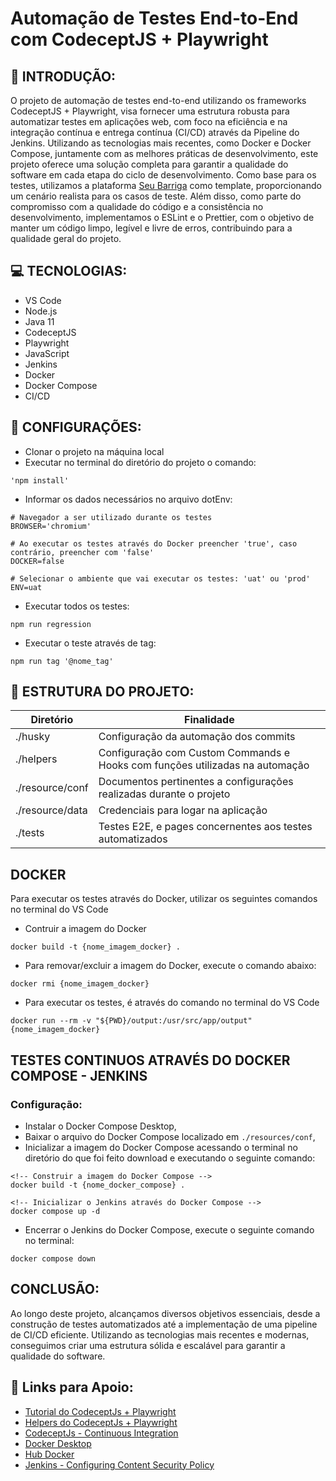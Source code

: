 # Automação de Testes End-to-End com CodeceptJS + Playwright


## 🚀 INTRODUÇÃO:

O projeto de automação de testes end-to-end utilizando os frameworks CodeceptJS + Playwright, visa fornecer uma estrutura robusta para automatizar testes em aplicações web, com foco na eficiência e na integração contínua e entrega contínua (CI/CD) através da Pipeline do Jenkins. Utilizando as tecnologias mais recentes, como Docker e Docker Compose, juntamente com as melhores práticas de desenvolvimento, este projeto oferece uma solução completa para garantir a qualidade do software em cada etapa do ciclo de desenvolvimento. Como base para os testes, utilizamos a plataforma [Seu Barriga](https://seubarriga.wcaquino.me/login) como template, proporcionando um cenário realista para os casos de teste.
Além disso, como parte do compromisso com a qualidade do código e a consistência no desenvolvimento, implementamos o ESLint e o Prettier, com o objetivo de manter um código limpo, legível e livre de erros, contribuindo para a qualidade geral do projeto.

## 💻 TECNOLOGIAS:

- VS Code
- Node.js
- Java 11
- CodeceptJS
- Playwright
- JavaScript
- Jenkins
- Docker
- Docker Compose
- CI/CD

## 🤖 CONFIGURAÇÕES:

- Clonar o projeto na máquina local
- Executar no terminal do diretório do projeto o comando:

```
'npm install'
```

- Informar os dados necessários no arquivo dotEnv:

```
# Navegador a ser utilizado durante os testes
BROWSER='chromium'

# Ao executar os testes através do Docker preencher 'true', caso contrário, preencher com 'false'
DOCKER=false

# Selecionar o ambiente que vai executar os testes: 'uat' ou 'prod'
ENV=uat
```
- Executar todos os testes:

```
npm run regression
```

- Executar o teste através de tag:

```
npm run tag '@nome_tag'
```

## 📂 ESTRUTURA DO PROJETO:

| Diretório       | Finalidade                                                                             |
| --------------- | -------------------------------------------------------------------------------------- |
| ./husky         | Configuração da automação dos commits                                                  |
| ./helpers       | Configuração com Custom Commands e Hooks com funções utilizadas na automação           |
| ./resource/conf | Documentos pertinentes a configurações realizadas durante o projeto                    |
| ./resource/data | Credenciais para logar na aplicação                                                    |
| ./tests         | Testes E2E, e pages concernentes aos testes automatizados                              |


## DOCKER
Para executar os testes através do Docker, utilizar os seguintes comandos no terminal do VS Code

- Contruir a imagem do Docker

```
docker build -t {nome_imagem_docker} .
```

- Para removar/excluir a imagem do Docker, execute o comando abaixo:
```
docker rmi {nome_imagem_docker}
```

- Para executar os testes, é através do comando no terminal do VS Code
```
docker run --rm -v "${PWD}/output:/usr/src/app/output" {nome_imagem_docker}
```

## TESTES CONTINUOS ATRAVÉS DO DOCKER COMPOSE - JENKINS

### Configuração:
- Instalar o Docker Compose Desktop,
- Baixar o arquivo do Docker Compose localizado em `./resources/conf`,
- Inicializar a imagem do Docker Compose acessando o terminal no diretório do que foi feito download e executando o seguinte comando:
```
<!-- Construir a imagem do Docker Compose -->
docker build -t {nome_docker_compose} .

<!-- Inicializar o Jenkins através do Docker Compose -->
docker compose up -d
```
- Encerrar o Jenkins do Docker Compose, execute o seguinte comando no terminal:
```
docker compose down
```

## CONCLUSÃO:

Ao longo deste projeto, alcançamos diversos objetivos essenciais, desde a construção de testes automatizados até a implementação de uma pipeline de CI/CD eficiente. Utilizando as tecnologias mais recentes e modernas, conseguimos criar uma estrutura sólida e escalável para garantir a qualidade do software.

## 🔗 Links para Apoio:
- [Tutorial do CodeceptJs + Playwright](https://codecept.io/playwright/#setup)
- [Helpers do CodeceptJs + Playwright](https://codecept.io/helpers/Playwright/)
- [CodeceptJs - Continuous Integration](https://codecept.io/continuous-integration/#recipes)
- [Docker Desktop](https://www.docker.com/products/docker-desktop/)
- [Hub Docker](https://hub.docker.com/)
- [Jenkins - Configuring Content Security Policy](https://www.jenkins.io/doc/book/security/configuring-content-security-policy/)